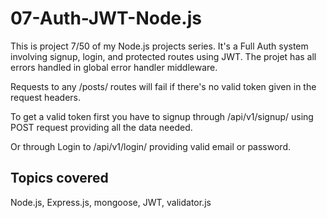 # 07-Auth-JWT-Node.js

This is project 7/50 of my Node.js projects series. It's a Full Auth system involving signup, login, and protected routes using JWT. The projet has all errors handled in global error handler middleware.

Requests to any /posts/ routes will fail if there's no valid token given in the request headers.

To get a valid token first you have to signup through /api/v1/signup/ using POST request providing all the data needed.

Or through Login to /api/v1/login/ providing valid email or password.

## Topics covered
Node.js, Express.js, mongoose, JWT, validator.js